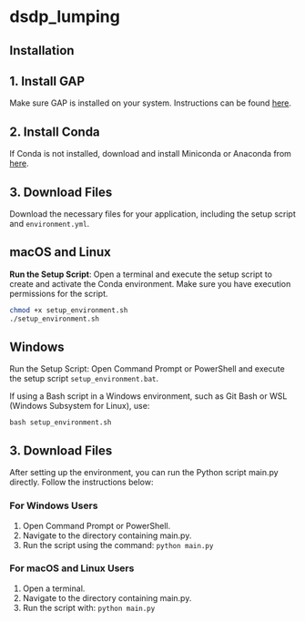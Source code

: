 dsdp_lumping
==============================

Installation
------------

## 1. Install GAP
Make sure GAP is installed on your system. Instructions can be found [here](https://www.gap-system.org/install/).

## 2. Install Conda
If Conda is not installed, download and install Miniconda or Anaconda from [here](https://docs.conda.io/en/latest/miniconda.html).

## 3. Download Files
Download the necessary files for your application, including the setup script and `environment.yml`.

## macOS and Linux

**Run the Setup Script**: Open a terminal and execute the setup script to create and activate the Conda environment. Make sure you have execution permissions for the script.

```bash
chmod +x setup_environment.sh
./setup_environment.sh

```
## Windows
Run the Setup Script: Open Command Prompt or PowerShell and execute the setup script `setup_environment.bat`.

If using a Bash script in a Windows environment, such as Git Bash or WSL (Windows Subsystem for Linux), use:

`bash setup_environment.sh`

## 3. Download Files
After setting up the environment, you can run the Python script main.py directly. Follow the instructions below:

### For Windows Users
1. Open Command Prompt or PowerShell.
2. Navigate to the directory containing main.py.
3. Run the script using the command:
`python main.py`

### For macOS and Linux Users
1. Open a terminal.
2. Navigate to the directory containing main.py.
3. Run the script with:
`python main.py`